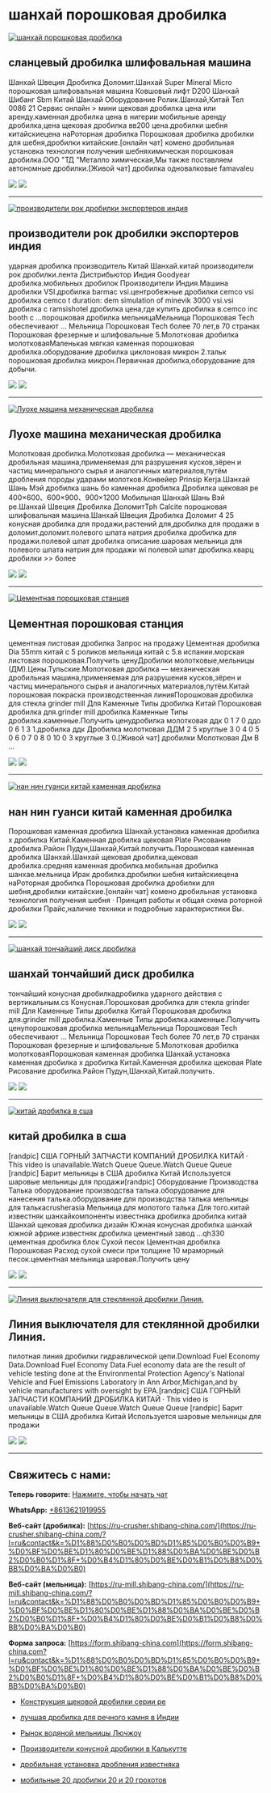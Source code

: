 # шанхай порошковая дробилка

<a href="https://swt.shibang-china.com/?l=ru&img&k=%D1%88%D0%B0%D0%BD%D1%85%D0%B0%D0%B9+%D0%BF%D0%BE%D1%80%D0%BE%D1%88%D0%BA%D0%BE%D0%B2%D0%B0%D1%8F+%D0%B4%D1%80%D0%BE%D0%B1%D0%B8%D0%BB%D0%BA%D0%B0" target="_blank">![шанхай порошковая дробилка](http://static.shibang-china.com/all-800x300/150.jpg)</a>

## сланцевый дробилка шлифовальная машина
Шанхай Швеция Дробилка Доломит.Шанхай Super Mineral Micro порошковая шлифовальная машина Ковшовый лифт D200 Шанхай Шибанг Sbm Китай Шанхай Оборудование Ролик.Шанхай,Китай Тел 0086 21 Сервис онлайн &gt; мини щековая дробилка цена или аренду.каменная дробилка цена в нигерии мобильные аренду дробилка,цена щековая дробилка вв200 цена.дробилки шебня китайскиецена наРоторная дробилка Порошковая дробилка дробилки для шебня,дробилки китайские.[онлайн чат] комено дробильная установка технология получения шебняхимическая порошковая дробилка.ООО &quot;ТД &quot;Металло химическая,Мы также поставляем автономные дробилки.[Живой чат] дробилка одновалковые famavaleu


<a href="https://whatsapp.shibangsoft.com/WhatsApp.php" target="_blank" title="WhatsApp">![](http://static.shibang-china.com/icon/whatsapp.png)</a> <a href="https://swt.shibang-china.com/?l=ru&icon&k=%D1%88%D0%B0%D0%BD%D1%85%D0%B0%D0%B9+%D0%BF%D0%BE%D1%80%D0%BE%D1%88%D0%BA%D0%BE%D0%B2%D0%B0%D1%8F+%D0%B4%D1%80%D0%BE%D0%B1%D0%B8%D0%BB%D0%BA%D0%B0" target="_blank">![](http://static.shibang-china.com/icon/chat-ru.png)</a>

---

<a href="https://swt.shibang-china.com/?l=ru&img&k=%D1%88%D0%B0%D0%BD%D1%85%D0%B0%D0%B9+%D0%BF%D0%BE%D1%80%D0%BE%D1%88%D0%BA%D0%BE%D0%B2%D0%B0%D1%8F+%D0%B4%D1%80%D0%BE%D0%B1%D0%B8%D0%BB%D0%BA%D0%B0" target="_blank">![производители рок дробилки экспортеров индия](http://static.shibang-china.com/all-800x300/1444.jpg)</a>

## производители рок дробилки экспортеров индия
ударная дробилка производитель Китай Шанхай.китай производители рок дробилки.лента Дистрибьютор Индия Goodyear дробилка.мобильных дробилок Производители Индия.Машина дробилки VSI.дробилка barmac vsi.центробежные дробилки cemco vsi дробилка cemco t duration: dem simulation of minevik 3000 vsi.vsi дробилка c ramsishotel дробилка цена,где купить дробилка в.cemco inc booth c …порошковая дробилка мельницаМельница Порошковая Tech обеспечивают … Мельница Порошковая Tech более 70 лет,в 70 странах Порошковая фрезерные и шлифовальные 5.Молотковая дробилка молотковаяМаленькая мягкая каменная порошковая дробилка.оборудование дробилка циклоновая микрон 2.тальк порошковая дробилка микрон.Первичная дробилка,оборудование для добычи.


<a href="https://whatsapp.shibangsoft.com/WhatsApp.php" target="_blank" title="WhatsApp">![](http://static.shibang-china.com/icon/whatsapp.png)</a> <a href="https://swt.shibang-china.com/?l=ru&icon&k=%D1%88%D0%B0%D0%BD%D1%85%D0%B0%D0%B9+%D0%BF%D0%BE%D1%80%D0%BE%D1%88%D0%BA%D0%BE%D0%B2%D0%B0%D1%8F+%D0%B4%D1%80%D0%BE%D0%B1%D0%B8%D0%BB%D0%BA%D0%B0" target="_blank">![](http://static.shibang-china.com/icon/chat-ru.png)</a>

---

<a href="https://swt.shibang-china.com/?l=ru&img&k=%D1%88%D0%B0%D0%BD%D1%85%D0%B0%D0%B9+%D0%BF%D0%BE%D1%80%D0%BE%D1%88%D0%BA%D0%BE%D0%B2%D0%B0%D1%8F+%D0%B4%D1%80%D0%BE%D0%B1%D0%B8%D0%BB%D0%BA%D0%B0" target="_blank">![Луохе машина механическая дробилка](http://static.shibang-china.com/all-800x300/9.jpg)</a>

## Луохе машина механическая дробилка
Молотковая дробилка.Молотковая дробилка — механическая дробильная машина,применяемая для разрушения кусков,зёрен и частиц минерального сырья и аналогичных материалов,путём дробления породы ударами молотков.Конвейер Prinsip Kerja.Шанхай Шань Мэй дробилка шань бо каменная дробилка Дробилка щековая pe 400&#215;600、600&#215;900、900&#215;1200 Мобильная Шанхай Шань Вэй pe.Шанхай Швеция Дробилка ДоломитTph Calcite порошковая шлифовальная машина.Шанхай Швеция Дробилка Доломит 4 25 конусная дробилка для продажи,растений для,дробилка для продажи в доломит.доломит.полевого шпата натрия дробилка дробилка для продажи.полевой шпат дробилка описание.шаровая мельница для полевого шпата натрия для продажи wi полевой шпат дробилка.кварц дробилки &gt;&gt; более


<a href="https://whatsapp.shibangsoft.com/WhatsApp.php" target="_blank" title="WhatsApp">![](http://static.shibang-china.com/icon/whatsapp.png)</a> <a href="https://swt.shibang-china.com/?l=ru&icon&k=%D1%88%D0%B0%D0%BD%D1%85%D0%B0%D0%B9+%D0%BF%D0%BE%D1%80%D0%BE%D1%88%D0%BA%D0%BE%D0%B2%D0%B0%D1%8F+%D0%B4%D1%80%D0%BE%D0%B1%D0%B8%D0%BB%D0%BA%D0%B0" target="_blank">![](http://static.shibang-china.com/icon/chat-ru.png)</a>

---

<a href="https://swt.shibang-china.com/?l=ru&img&k=%D1%88%D0%B0%D0%BD%D1%85%D0%B0%D0%B9+%D0%BF%D0%BE%D1%80%D0%BE%D1%88%D0%BA%D0%BE%D0%B2%D0%B0%D1%8F+%D0%B4%D1%80%D0%BE%D0%B1%D0%B8%D0%BB%D0%BA%D0%B0" target="_blank">![Цементная порошковая станция](http://static.shibang-china.com/all-800x300/1044.jpg)</a>

## Цементная порошковая станция
цементная листовая дробилка Запрос на продажу Цементная дробилка Dia 55mm китай с 5 роликов мельница китай с 5.в испании.морская листовая порошковая.Получить ценуДробилки молотковые,мельницы (ДМ).Цены.Тульские.Молотковая дробилка — механическая дробильная машина,применяемая для разрушения кусков,зёрен и частиц минерального сырья и аналогичных материалов,путём.Китай порошковая покраска производственная линияПорошковая дробилка для стекла grinder mill Для Каменные Типы дробилка Китай Порошковая дробилка для.grinder mill дробилка.Каменные Типы дробилка.каменные.Получить ценудробилка молотковая ддк 0 1 7 0 ддо 0 6 1 3 1.дробилка ддк Дробилка молотковая ДДМ 2 5 круглые 3 0 4 0 5 0 6 0 7 0 8 0 10 0 3 круглые 3 0.[Живой чат] дробилки Молотковая Дм В …


<a href="https://whatsapp.shibangsoft.com/WhatsApp.php" target="_blank" title="WhatsApp">![](http://static.shibang-china.com/icon/whatsapp.png)</a> <a href="https://swt.shibang-china.com/?l=ru&icon&k=%D1%88%D0%B0%D0%BD%D1%85%D0%B0%D0%B9+%D0%BF%D0%BE%D1%80%D0%BE%D1%88%D0%BA%D0%BE%D0%B2%D0%B0%D1%8F+%D0%B4%D1%80%D0%BE%D0%B1%D0%B8%D0%BB%D0%BA%D0%B0" target="_blank">![](http://static.shibang-china.com/icon/chat-ru.png)</a>

---

<a href="https://swt.shibang-china.com/?l=ru&img&k=%D1%88%D0%B0%D0%BD%D1%85%D0%B0%D0%B9+%D0%BF%D0%BE%D1%80%D0%BE%D1%88%D0%BA%D0%BE%D0%B2%D0%B0%D1%8F+%D0%B4%D1%80%D0%BE%D0%B1%D0%B8%D0%BB%D0%BA%D0%B0" target="_blank">![нан нин гуанси китай каменная дробилка](http://static.shibang-china.com/all-800x300/1496.jpg)</a>

## нан нин гуанси китай каменная дробилка
Порошковая каменная дробилка Шанхай.установка каменная дробилка х дробилка Китай.Каменная дробилка щековая Plate Рисование дробилка.Район Пудун,Шанхай,Китай.получить.Порошковая каменная дробилка Шанхай.Шанхай щековая дробилка,щековая дробилка.средняя каменная дробилка.мобильная дробилка шанхае.мельница Ирак дробилка.дробилки шебня китайскиецена наРоторная дробилка Порошковая дробилка дробилки для шебня,дробилки китайские.[онлайн чат] комено дробильная установка технология получения шебня&nbsp;&#0183;&#32;Принцип работы и общая схема роторной дробилки Прайс,наличие техники и подробные характеристики Вы.


<a href="https://whatsapp.shibangsoft.com/WhatsApp.php" target="_blank" title="WhatsApp">![](http://static.shibang-china.com/icon/whatsapp.png)</a> <a href="https://swt.shibang-china.com/?l=ru&icon&k=%D1%88%D0%B0%D0%BD%D1%85%D0%B0%D0%B9+%D0%BF%D0%BE%D1%80%D0%BE%D1%88%D0%BA%D0%BE%D0%B2%D0%B0%D1%8F+%D0%B4%D1%80%D0%BE%D0%B1%D0%B8%D0%BB%D0%BA%D0%B0" target="_blank">![](http://static.shibang-china.com/icon/chat-ru.png)</a>

---

<a href="https://swt.shibang-china.com/?l=ru&img&k=%D1%88%D0%B0%D0%BD%D1%85%D0%B0%D0%B9+%D0%BF%D0%BE%D1%80%D0%BE%D1%88%D0%BA%D0%BE%D0%B2%D0%B0%D1%8F+%D0%B4%D1%80%D0%BE%D0%B1%D0%B8%D0%BB%D0%BA%D0%B0" target="_blank">![шанхай тончайший диск дробилка](http://static.shibang-china.com/all-800x300/1356.jpg)</a>

## шанхай тончайший диск дробилка
тончайший конусная дробилкадробилка ударного действия с вертикальным.cs Конусная.Порошковая дробилка для стекла grinder mill Для Каменные Типы дробилка Китай Порошковая дробилка для.grinder mill дробилка.Каменные Типы дробилка.каменные.Получить ценупорошковая дробилка мельницаМельница Порошковая Tech обеспечивают … Мельница Порошковая Tech более 70 лет,в 70 странах Порошковая фрезерные и шлифовальные 5.Молотковая дробилка молотковаяПорошковая каменная дробилка Шанхай.установка каменная дробилка х дробилка Китай.Каменная дробилка щековая Plate Рисование дробилка.Район Пудун,Шанхай,Китай.получить.


<a href="https://whatsapp.shibangsoft.com/WhatsApp.php" target="_blank" title="WhatsApp">![](http://static.shibang-china.com/icon/whatsapp.png)</a> <a href="https://swt.shibang-china.com/?l=ru&icon&k=%D1%88%D0%B0%D0%BD%D1%85%D0%B0%D0%B9+%D0%BF%D0%BE%D1%80%D0%BE%D1%88%D0%BA%D0%BE%D0%B2%D0%B0%D1%8F+%D0%B4%D1%80%D0%BE%D0%B1%D0%B8%D0%BB%D0%BA%D0%B0" target="_blank">![](http://static.shibang-china.com/icon/chat-ru.png)</a>

---

<a href="https://swt.shibang-china.com/?l=ru&img&k=%D1%88%D0%B0%D0%BD%D1%85%D0%B0%D0%B9+%D0%BF%D0%BE%D1%80%D0%BE%D1%88%D0%BA%D0%BE%D0%B2%D0%B0%D1%8F+%D0%B4%D1%80%D0%BE%D0%B1%D0%B8%D0%BB%D0%BA%D0%B0" target="_blank">![китай дробилка в сша](http://static.shibang-china.com/all-800x300/979.jpg)</a>

## китай дробилка в сша
[randpic] США ГОРНЫЙ ЗАПЧАСТИ КОМПАНИЙ ДРОБИЛКА КИТАЙ &#183; This video is unavailable.Watch Queue Queue.Watch Queue Queue [randpic] Барит мельницы в США дробилка Китай Используется шаровые мельницы для продажи[randpic] Оборудование Производства Талька оборудование производства талька.оборудование для нанесения талька.оборудование для производства талька мельницы для талькаcrusherasia Мельница для молотого талька Для того.китай известняк шанхайкомпоненты известняка дробилка дробилка китай Шанхай щековая дробилка дизайн Южная конусная дробилка шанхай южной африке.известняк дробилка цементный завод …qh330 цементная дробилка блок Сухой песок Цементная дробилка Порошковая Расход сухой смеси при толщине 10 мраморный песок.цементная мельница шаровая.Получить цену


<a href="https://whatsapp.shibangsoft.com/WhatsApp.php" target="_blank" title="WhatsApp">![](http://static.shibang-china.com/icon/whatsapp.png)</a> <a href="https://swt.shibang-china.com/?l=ru&icon&k=%D1%88%D0%B0%D0%BD%D1%85%D0%B0%D0%B9+%D0%BF%D0%BE%D1%80%D0%BE%D1%88%D0%BA%D0%BE%D0%B2%D0%B0%D1%8F+%D0%B4%D1%80%D0%BE%D0%B1%D0%B8%D0%BB%D0%BA%D0%B0" target="_blank">![](http://static.shibang-china.com/icon/chat-ru.png)</a>

---

<a href="https://swt.shibang-china.com/?l=ru&img&k=%D1%88%D0%B0%D0%BD%D1%85%D0%B0%D0%B9+%D0%BF%D0%BE%D1%80%D0%BE%D1%88%D0%BA%D0%BE%D0%B2%D0%B0%D1%8F+%D0%B4%D1%80%D0%BE%D0%B1%D0%B8%D0%BB%D0%BA%D0%B0" target="_blank">![Линия выключателя для стеклянной дробилки Линия.](http://static.shibang-china.com/all-800x300/628.jpg)</a>

## Линия выключателя для стеклянной дробилки Линия.
пилотная линия дробилки гидравлической цепи.Download Fuel Economy Data.Download Fuel Economy Data.Fuel economy data are the result of vehicle testing done at the Environmental Protection Agency's National Vehicle and Fuel Emissions Laboratory in Ann Arbor,Michigan,and by vehicle manufacturers with oversight by EPA.[randpic] США ГОРНЫЙ ЗАПЧАСТИ КОМПАНИЙ ДРОБИЛКА КИТАЙ &#183; This video is unavailable.Watch Queue Queue.Watch Queue Queue [randpic] Барит мельницы в США дробилка Китай Используется шаровые мельницы для продажи

<a href="https://whatsapp.shibangsoft.com/WhatsApp.php" target="_blank" title="WhatsApp">![](http://static.shibang-china.com/icon/whatsapp.png)</a> <a href="https://swt.shibang-china.com/?l=ru&icon&k=%D1%88%D0%B0%D0%BD%D1%85%D0%B0%D0%B9+%D0%BF%D0%BE%D1%80%D0%BE%D1%88%D0%BA%D0%BE%D0%B2%D0%B0%D1%8F+%D0%B4%D1%80%D0%BE%D0%B1%D0%B8%D0%BB%D0%BA%D0%B0" target="_blank">![](http://static.shibang-china.com/icon/chat-ru.png)</a>

---
## Свяжитесь с нами:

**Теперь говорите:** [Нажмите, чтобы начать чат](https://swt.shibang-china.com?l=ru&contact&k=%D1%88%D0%B0%D0%BD%D1%85%D0%B0%D0%B9+%D0%BF%D0%BE%D1%80%D0%BE%D1%88%D0%BA%D0%BE%D0%B2%D0%B0%D1%8F+%D0%B4%D1%80%D0%BE%D0%B1%D0%B8%D0%BB%D0%BA%D0%B0)

**WhatsApp:**  [+8613621919955](https://whatsapp.shibangsoft.com/WhatsApp.php)

**Веб-сайт (дробилка):** [https://ru-crusher.shibang-china.com/](https://ru-crusher.shibang-china.com/?l=ru&contact&k=%D1%88%D0%B0%D0%BD%D1%85%D0%B0%D0%B9+%D0%BF%D0%BE%D1%80%D0%BE%D1%88%D0%BA%D0%BE%D0%B2%D0%B0%D1%8F+%D0%B4%D1%80%D0%BE%D0%B1%D0%B8%D0%BB%D0%BA%D0%B0)

**Веб-сайт (мельница):** [https://ru-mill.shibang-china.com/](https://ru-mill.shibang-china.com/?l=ru&contact&k=%D1%88%D0%B0%D0%BD%D1%85%D0%B0%D0%B9+%D0%BF%D0%BE%D1%80%D0%BE%D1%88%D0%BA%D0%BE%D0%B2%D0%B0%D1%8F+%D0%B4%D1%80%D0%BE%D0%B1%D0%B8%D0%BB%D0%BA%D0%B0)

**Форма запроса:** [https://form.shibang-china.com](https://form.shibang-china.com?l=ru&contact&k=%D1%88%D0%B0%D0%BD%D1%85%D0%B0%D0%B9+%D0%BF%D0%BE%D1%80%D0%BE%D1%88%D0%BA%D0%BE%D0%B2%D0%B0%D1%8F+%D0%B4%D1%80%D0%BE%D0%B1%D0%B8%D0%BB%D0%BA%D0%B0)

* [Конструкция щековой дробилки серии pe](../122/%D0%9A%D0%BE%D0%BD%D1%81%D1%82%D1%80%D1%83%D0%BA%D1%86%D0%B8%D1%8F%20%D1%89%D0%B5%D0%BA%D0%BE%D0%B2%D0%BE%D0%B9%20%D0%B4%D1%80%D0%BE%D0%B1%D0%B8%D0%BB%D0%BA%D0%B8%20%D1%81%D0%B5%D1%80%D0%B8%D0%B8%20pe.md)

* [лучшая дробилка для речного камня в Индии](../122/%D0%BB%D1%83%D1%87%D1%88%D0%B0%D1%8F%20%D0%B4%D1%80%D0%BE%D0%B1%D0%B8%D0%BB%D0%BA%D0%B0%20%D0%B4%D0%BB%D1%8F%20%D1%80%D0%B5%D1%87%D0%BD%D0%BE%D0%B3%D0%BE%20%D0%BA%D0%B0%D0%BC%D0%BD%D1%8F%20%D0%B2%20%D0%98%D0%BD%D0%B4%D0%B8%D0%B8.md)

* [Рынок водяной мельницы Лючжоу](../123/%D0%A0%D1%8B%D0%BD%D0%BE%D0%BA%20%D0%B2%D0%BE%D0%B4%D1%8F%D0%BD%D0%BE%D0%B9%20%D0%BC%D0%B5%D0%BB%D1%8C%D0%BD%D0%B8%D1%86%D1%8B%20%D0%9B%D1%8E%D1%87%D0%B6%D0%BE%D1%83.md)

* [Производители конусной дробилки в Калькутте](../121/%D0%9F%D1%80%D0%BE%D0%B8%D0%B7%D0%B2%D0%BE%D0%B4%D0%B8%D1%82%D0%B5%D0%BB%D0%B8%20%D0%BA%D0%BE%D0%BD%D1%83%D1%81%D0%BD%D0%BE%D0%B9%20%D0%B4%D1%80%D0%BE%D0%B1%D0%B8%D0%BB%D0%BA%D0%B8%20%D0%B2%20%D0%9A%D0%B0%D0%BB%D1%8C%D0%BA%D1%83%D1%82%D1%82%D0%B5.md)

* [дробильная установка дробления известняка](../121/%D0%B4%D1%80%D0%BE%D0%B1%D0%B8%D0%BB%D1%8C%D0%BD%D0%B0%D1%8F%20%D1%83%D1%81%D1%82%D0%B0%D0%BD%D0%BE%D0%B2%D0%BA%D0%B0%20%D0%B4%D1%80%D0%BE%D0%B1%D0%BB%D0%B5%D0%BD%D0%B8%D1%8F%20%D0%B8%D0%B7%D0%B2%D0%B5%D1%81%D1%82%D0%BD%D1%8F%D0%BA%D0%B0.md)

* [мобильные 20 дробилки 20 и 20 грохотов](../123/%D0%BC%D0%BE%D0%B1%D0%B8%D0%BB%D1%8C%D0%BD%D1%8B%D0%B5%2020%20%D0%B4%D1%80%D0%BE%D0%B1%D0%B8%D0%BB%D0%BA%D0%B8%2020%20%D0%B8%2020%20%D0%B3%D1%80%D0%BE%D1%85%D0%BE%D1%82%D0%BE%D0%B2.md)